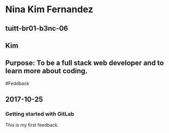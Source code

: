 # Nina Kim Fernandez
## tuitt-br01-b3nc-06
## Kim
## Purpose: To be a full stack web developer and to learn more about coding.

#Feddback
## 2017-10-25
### Getting started with GitLab
This is my first feedback.

